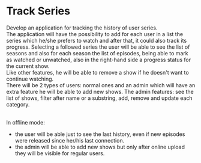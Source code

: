 # Track Series

Develop an application for tracking the history of user series. <br/>
The application will have the possibility to add for each user in a list the series which he/she prefers to watch and after that, it could also track its progress. Selecting a followed series the user will be able to see the list of seasons and also for each season the list of episodes, being able to mark as watched or unwatched, also in the right-hand side a progress status for the current show. <br/>
Like other features, he will be able to remove a show if he doesn't want to continue watching. <br/>
There will be 2 types of users: normal ones and an admin which will have an extra feature he will be able to add new shows. The admin features: see the list of shows, filter after name or a substring, add, remove and update each category. <br/>
 <br/>
 
In offline mode: <br/>
  - the user will be able just to see the last history, even if new episodes were released since her/his last connection. <br/>
  - the admin will be able to add new shows but only after online upload they will be visible for regular users. <br/>
